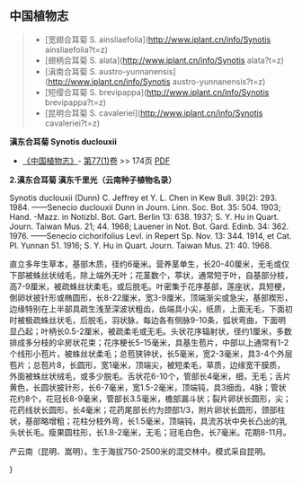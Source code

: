 

## 中国植物志

> * [宽翅合耳菊  S.  ainsliaefolia](http://www.iplant.cn/info/Synotis ainsliaefolia?t=z)
> * [翅柄合耳菊  S.  alata](http://www.iplant.cn/info/Synotis alata?t=z)
> * [滇南合耳菊  S.  austro-yunnanensis](http://www.iplant.cn/info/Synotis austro-yunnanensis?t=z)
> * [短缨合耳菊  S.  brevipappa](http://www.iplant.cn/info/Synotis brevipappa?t=z)
> * [昆明合耳菊  S.  cavaleriei](http://www.iplant.cn/info/Synotis cavaleriei?t=z)

**滇东合耳菊 Synotis duclouxii**

* [《中国植物志》](http://www.iplant.cn/frps)- [第77(1)卷](http://www.iplant.cn/frps/vol/77(1)) >> 174页 [PDF](http://www.iplant.cn/frps/pdf/77(1)/174.PDF)

**2.滇东合耳菊 滇东千里光（云南种子植物名录）**

Synotis duclouxii (Dunn) C. Jeffrey et Y. L. Chen in Kew Bull. 39(2): 293. 1984. ——Senecio duclouxii Dunn in Journ. Linn. Soc. Bot. 35: 504. 1903; Hand. -Mazz. in Notizbl. Bot. Gart. Berlin 13: 638. 1937; S. Y. Hu in Quart. Journ. Taiwan Mus. 21; 44. 1968; Lauener in Not. Bot. Gard. Edinb. 34: 362. 1976. ——Senecio cichorifolius Levl. in Repert Sp. Nov. 13: 344. 1914, et Cat. Pl. Yunnan 51. 1916; S. Y. Hu in Quart. Journ. Taiwan Mus. 21: 40. 1968.

直立多年生草本，基部木质，径约6毫米。营养茎单生，长20-40厘米，无毛或仅下部被蛛丝状绒毛，除上端外无叶；花茎数个，葶状，通常短于叶，自基部分枝，高7-9厘米，被疏蛛丝状柔毛，或后脱毛。叶密集于花序基部，莲座状，具短梗，倒卵状披针形或椭圆形，长8-22厘米，宽3-9厘米，顶端渐尖或急尖，基部楔形，边缘特别在上半部具疏生浅至深波状粗齿，齿端具小尖，纸质，上面无毛，下面初时被极疏蛛丝状毛，后脱毛，羽状脉，每边各有侧脉9-10条，弧状弯曲，下面明显凸起；叶柄长0.5-2厘米，被疏柔毛或无毛。头状花序辐射状，径约1厘米，多数排成多分枝的伞房状花束；花序梗长5-15毫米，具基生苞片，中部以上通常有1-2个线形小苞片，被蛛丝状柔毛；总苞狭钟状，长5毫米，宽2-3毫米，具3-4个外层苞片；总苞片8，长圆形，宽1毫米，顶端尖，被短柔毛，草质，边缘宽干膜质，外面被蛛丝状绒毛，或多少脱毛。舌状花6-10个，管部长4毫米，细，无毛；舌片黄色，长圆状披针形，长6-7毫米，宽1.5-2毫米，顶端钝，具3细齿，4脉；管状花约8个，花冠长8-9毫米，管部长3.5毫米，檐部漏斗状；裂片卵状长圆形，尖；花药线状长圆形，长4毫米；花药尾部长约为颈部1/3，附片卵状长圆形，颈部柱状，基部略增粗；花柱分枝外弯，长1.5毫米，顶端钝，具流苏状中央长凸出的乳头状长毛。瘦果圆柱形，长1.8-2毫米，无毛；冠毛白色，长7毫米。花期8-11月。

产云南（昆明、嵩明）。生于海拔750-2500米的混交林中。模式采自昆明。

}
